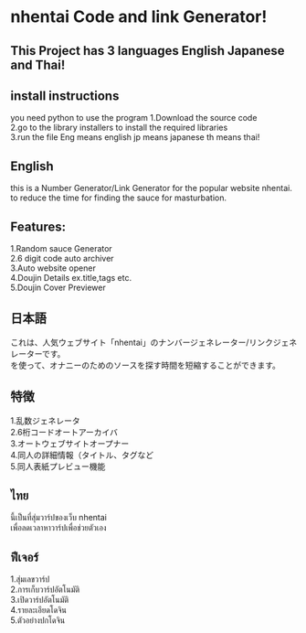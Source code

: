 # nhentai Code and link Generator!
## This Project has 3 languages English Japanese and Thai!
## install instructions
you need python to use the program
1.Download the source code<br> 
2.go to the library installers to install the required libraries<br>
3.run the file Eng means english jp means japanese th means thai!<br>
## English
this is a Number Generator/Link Generator for the popular website nhentai.<br>
to reduce the time for finding the sauce for masturbation.<br>
## Features:
1.Random sauce Generator<br>
2.6 digit code auto archiver<br>
3.Auto website opener<br>
4.Doujin Details ex.title,tags etc.<br>
5.Doujin Cover Previewer<br>
## 日本語
これは、人気ウェブサイト「nhentai」のナンバージェネレーター/リンクジェネレーターです。<br>
を使って、オナニーのためのソースを探す時間を短縮することができます。<br>
## 特徴
1.乱数ジェネレータ<br>
2.6桁コードオートアーカイバ<br>
3.オートウェブサイトオープナー<br>
4.同人の詳細情報（タイトル、タグなど<br>
5.同人表紙プレビュー機能<br>
## ไทย
นี้เป็นที่สุ่มวาร์ปของเว็บ nhentai<br>
เพื่อลดเวลาหาวาร์ปเพื่อช่วยตัวเอง<br>
## ฟีเจอร์
1.สุ่มเลขวาร์ป<br>
2.การเก็บวาร์ปอัตโนมัติ<br>
3.เปิดวาร์ปอัตโนมัติ<br>
4.รายละเอียดโดจิน<br>
5.ตัวอย่างปกโดจิน<br>

